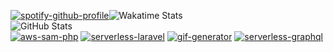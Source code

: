 [![spotify-github-profile][spotify_profile]][spotify_redirect]![Wakatime Stats][wakatime_stats]  
![GitHub Stats][github_stats]  
[![aws-sam-php][aws_sam_php_stats]][aws_sam_php_repo]
[![serverless-laravel][serverless_laravel_stats]][serverless_laravel_repo]
[![gif-generator][gif_generator_stats]][gif_generator_repo]
[![serverless-graphql][serverless_graphql_stats]][serverless_graphql_repo]

[github_stats]: https://github-readme-stats.vercel.app/api?username=rdok&count_private=true&show_icons=true&theme=gruvbox&custom_title=Stats&layout=compact
[wakatime_stats]: https://github-readme-stats.vercel.app/api/wakatime?username=rdok&theme=gruvbox&layout=compact?v=1
[aws_sam_php_stats]: https://github-readme-stats.vercel.app/api/pin/?username=rdok&repo=aws-sam-php&layout=compact&theme=gruvbox
[aws_sam_php_repo]: https://github.com/rdok/aws-sam-php
[serverless_laravel_stats]: https://github-readme-stats.vercel.app/api/pin/?username=rdok&repo=serverless-laravel&layout=compact&theme=gruvbox
[serverless_laravel_repo]: https://github.com/rdok/serverless-laravel
[gif_generator_stats]: https://github-readme-stats.vercel.app/api/pin/?username=rdok&repo=gif-generator&layout=compact&theme=gruvbox
[gif_generator_repo]: https://github.com/rdok/gif-generator
[serverless_graphql_stats]: https://github-readme-stats.vercel.app/api/pin/?username=rdok&repo=serverless-graphql&layout=compact&theme=gruvbox
[serverless_graphql_repo]: https://github.com/rdok/serverless-graphql
[spotify_profile]: https://spotify-github-profile.vercel.app/api/view?uid=r.dokollari&cover_image=true&theme=default&bar_color=53b14f&bar_color_cover=true
[spotify_redirect]: https://spotify-github-profile.vercel.app/api/view?uid=r.dokollari&redirect=true
